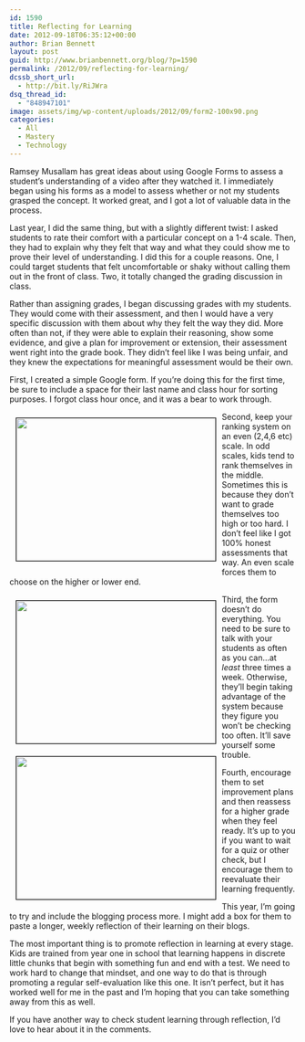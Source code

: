 ```yaml
---
id: 1590
title: Reflecting for Learning
date: 2012-09-18T06:35:12+00:00
author: Brian Bennett
layout: post
guid: http://www.brianbennett.org/blog/?p=1590
permalink: /2012/09/reflecting-for-learning/
dcssb_short_url:
  - http://bit.ly/RiJWra
dsq_thread_id:
  - "848947101"
image: assets/img/wp-content/uploads/2012/09/form2-100x90.png
categories:
  - All
  - Mastery
  - Technology
---
```

Ramsey Musallam has great ideas about using Google Forms to assess a student&#8217;s understanding of a video after they watched it. I immediately began using his forms as a model to assess whether or not my students grasped the concept. It worked great, and I got a lot of valuable data in the process.

Last year, I did the same thing, but with a slightly different twist: I asked students to rate their comfort with a particular concept on a 1-4 scale. Then, they had to explain why they felt that way and what they could show me to prove their level of understanding. I did this for a couple reasons. One, I could target students that felt uncomfortable or shaky without calling them out in the front of class. Two, it totally changed the grading discussion in class.

Rather than assigning grades, I began discussing grades with my students. They would come with their assessment, and then I would have a very specific discussion with them about why they felt the way they did. More often than not, if they were able to explain their reasoning, show some evidence, and give a plan for improvement or extension, their assessment went right into the grade book. They didn&#8217;t feel like I was being unfair, and they knew the expectations for meaningful assessment would be their own.

First, I created a simple Google form. If you&#8217;re doing this for the first time, be sure to include a space for their last name and class hour for sorting purposes. I forgot class hour once, and it was a bear to work through.

[<img src="http://blog.ohheybrian.com/images/form.png" style="float:left;height:250px;width:350px;border:1px solid black;margin:0.75em;" />](http://blog.ohheybrian.com/images/form.png)

Second, keep your ranking system on an even (2,4,6 etc) scale. In odd scales, kids tend to rank themselves in the middle. Sometimes this is because they don&#8217;t want to grade themselves too high or too hard. I don&#8217;t feel like I got 100% honest assessments that way. An even scale forces them to choose on the higher or lower end.

[<img src="http://blog.ohheybrian.com/images/form2.png" style="float:left;height:250px;width:350px;border:1px solid black;margin:0.75em;" />](http://blog.ohheybrian.com/images/form2.png)

[<img src="http://blog.ohheybrian.com/images/form3.png" style="float:left;height:250px;width:350px;border:1px solid black;margin:0.75em;" />](http://blog.ohheybrian.com/images/form3.png)

Third, the form doesn&#8217;t do everything. You need to be sure to talk with your students as often as you can&#8230;at _least_ three times a week. Otherwise, they&#8217;ll begin taking advantage of the system because they figure you won&#8217;t be checking too often. It&#8217;ll save yourself some trouble.

Fourth, encourage them to set improvement plans and then reassess for a higher grade when they feel ready. It&#8217;s up to you if you want to wait for a quiz or other check, but I encourage them to reevaluate their learning frequently.

This year, I&#8217;m going to try and include the blogging process more. I might add a box for them to paste a longer, weekly reflection of their learning on their blogs.

The most important thing is to promote reflection in learning at every stage. Kids are trained from year one in school that learning happens in discrete little chunks that begin with something fun and end with a test. We need to work hard to change that mindset, and one way to do that is through promoting a regular self-evaluation like this one. It isn&#8217;t perfect, but it has worked well for me in the past and I&#8217;m hoping that you can take something away from this as well.

If you have another way to check student learning through reflection, I&#8217;d love to hear about it in the comments.
